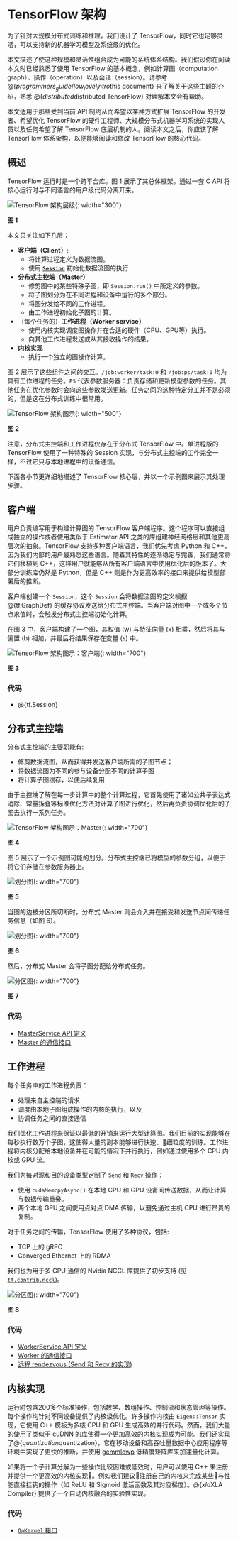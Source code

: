 # TensorFlow 架构

为了针对大规模分布式训练和推理，我们设计了 TensorFlow，同时它也足够灵活，可以支持新的机器学习模型及系统级的优化。

本文描述了使这种规模和灵活性组合成为可能的系统体系结构。我们假设你在阅读本文时已经熟悉了使用 TensorFlow 的基本概念，例如计算图（computation graph）、操作（operation）以及会话（session）。请参考 @{$programmers_guide/low_level_intro$this document} 来了解关于这些主题的介绍，熟悉 @{$distributed$distributed TensorFlow} 对理解本文会有帮助。

本文适用于那些受到当前 API 制约从而希望以某种方式扩展 TensorFlow 的开发者、希望优化 TensorFlow 的硬件工程师、大规模分布式机器学习系统的实现人员以及任何希望了解 TensorFlow 底层机制的人。阅读本文之后，你应该了解 TensorFlow 体系架构，以便能够阅读和修改 TensorFlow 的核心代码。

## 概述

TensorFlow 运行时是一个跨平台库。图 1 展示了其总体框架。通过一套 C API 将核心运行时与不同语言的用户级代码分离开来。

![TensorFlow 架构层级](https://www.tensorflow.org/images/layers.png){: width="300"}

**图 1**

本文只关注如下几层：

* **客户端（Client）**:
  + 将计算过程定义为数据流图。
  + 使用 [**`Session`**](https://www.tensorflow.org/code/tensorflow/python/client/session.py) 初始化数据流图的执行
* **分布式主控端（Master）**
  + 修剪图中的某些特殊子图，即 `Session.run()` 中所定义的参数。
  + 将子图划分为在不同进程和设备中运行的多个部分。
  + 将图分发给不同的工作进程。
  + 由工作进程初始化子图的计算。
* （每个任务的）**工作进程（Worker service）**
  + 使用内核实现调度图操作并在合适的硬件（CPU、GPU等）执行。
  + 向其他工作进程发送或从其接收操作的结果。
* **内核实现**
  + 执行一个独立的图操作计算。

图 2 展示了这些组件之间的交互。`/job:worker/task:0` 和 `/job:ps/task:0` 均为具有工作进程的任务。`PS` 代表参数服务器：负责存储和更新模型参数的任务。其他任务在优化参数时会向这些参数发送更新。任务之间的这种特定分工并不是必须的，但是这在分布式训练中很常用。

![TensorFlow 架构图示](https://www.tensorflow.org/images/diag1.svg){: width="500"}

**图 2**

注意，分布式主控端和工作进程仅存在于分布式 TensorFlow 中。单进程版的 TensorFlow 使用了一种特殊的 Session 实现，与分布式主控端的工作完全一样，不过它只与本地进程中的设备通信。

下面各小节更详细地描述了 TensorFlow 核心层，并以一个示例图来展示其处理步骤。

## 客户端

用户负责编写用于构建计算图的 TensorFlow 客户端程序。这个程序可以直接组成独立的操作或者使用类似于 Estimator API 之类的库组建神经网络层和其他更高层次的抽象。TensorFlow 支持多种客户端语言，我们优先考虑 Python 和 C++，因为我们内部的用户最熟悉这些语言。随着其特性的逐渐稳定与完善，我们通常将它们移植到 C++，这样用户就能够从所有客户端语言中使用优化后的版本了。大部分训练库仍然是 Python，但是 C++ 则是作为更高效率的接口来提供给模型部署后的推断。

客户端创建一个 `Session`，这个 `Session` 会将数据流图的定义根据 @{tf.GraphDef} 的缓存协议发送给分布式主控端。当客户端对图中一个或多个节点求值时，会触发分布式主控端初始化计算。

在图 3 中，客户端构建了一个图，其权值 (w) 与特征向量 (x) 相乘，然后将其与偏置 (b) 相加，并最后将结果保存在变量 (s) 中。

![TensorFlow 架构图示：客户端](https://www.tensorflow.org/images/graph_client.svg){: width="700"}

**图 3**

### 代码

* @{tf.Session}

## 分布式主控端

分布式主控端的主要职能有:

* 修剪数据流图，从而获得并发送客户端所需的子图节点；
* 将数据流图为不同的参与设备分配不同的计算子图
* 将计算子图缓存，以便后续复用

由于主控端了解在每一步计算中的整个计算过程，它首先使用了诸如公共子表达式消除、常量拆叠等标准优化方法对计算子图进行优化，然后再负责协调优化后的子图去执行一系列任务。

![TensorFlow 架构图示：Master](https://www.tensorflow.org/images/graph_master_cln.svg){: width="700"}

**图 4**

图 5 展示了一个示例图可能的划分。分布式主控端已将模型的参数分组，以便于将它们存储在参数服务器上。

![划分图](https://www.tensorflow.org/images/graph_split1.svg){: width="700"}

**图 5**

当图的边被分区所切断时，分布式 Master 则会介入并在接受和发送节点间传递任务信息（如图 6）。

![划分图](https://www.tensorflow.org/images/graph_split2.svg){: width="700"}

**图 6**

然后，分布式 Master 会将子图分配给分布式任务。

![分区图](https://www.tensorflow.org/images/graph_workers_cln.svg){: width="700"}

**图 7**

### 代码

* [MasterService API 定义](https://www.tensorflow.org/code/tensorflow/core/protobuf/master_service.proto)
* [Master 的通信接口](https://www.tensorflow.org/code/tensorflow/core/distributed_runtime/master_interface.h)

## 工作进程

每个任务中的工作进程负责：

* 处理来自主控端的请求
* 调度由本地子图组成操作的内核的执行，以及
* 协调任务之间的直接通信

我们优化工作进程来保证以最低的开销来运行大型计算图。我们目前的实现能够在每秒执行数万个子图，这使得大量的副本能够进行快速、细粒度的训练。工作进程将内核分配给本地设备并在可能的情况下并行执行，例如通过使用多个 CPU 内核或 GPU 流。

我们为每对源和目的设备类型定制了 `Send` 和 `Recv` 操作：

* 使用 `cudaMemcpyAsync()` 在本地 CPU 和 GPU 设备间传送数据，从而让计算与数据传输重叠。
* 两个本地 GPU 之间使用点对点 DMA 传输，以避免通过主机 CPU 进行昂贵的复制。

对于任务之间的传输，TensorFlow 使用了多种协议，包括:

* TCP 上的 gRPC
* Converged Ethernet 上的 RDMA

我们也为用于多 GPU 通信的 Nvidia NCCL 库提供了初步支持 (见 [`tf.contrib.nccl`](
https://www.tensorflow.org/code/tensorflow/contrib/nccl/python/ops/nccl_ops.py))。

![分区图](https://www.tensorflow.org/images/graph_send_recv.svg){: width="700"}

**图 8**

### 代码

* [WorkerService API 定义](https://www.tensorflow.org/code/tensorflow/core/protobuf/worker_service.proto)
* [Worker 的通信接口](https://www.tensorflow.org/code/tensorflow/core/distributed_runtime/worker_interface.h)
* [远程 rendezvous (Send 和 Recv 的实现)](https://www.tensorflow.org/code/tensorflow/core/distributed_runtime/rpc/rpc_rendezvous_mgr.h)

## 内核实现

运行时包含200多个标准操作，包括数学、数组操作、控制流和状态管理等操作。每个操作均针对不同设备提供了内核级优化。许多操作内核由 `Eigen::Tensor` 实现，它使用 C++ 模板为多核 CPU 和 GPU 生成高效的并行代码。然而，我们大量的使用了类似于 cuDNN 的库使得一个更加高效的内核实现成为可能。我们还实现了@{$quantization$quantization}，它在移动设备和高吞吐量数据中心应用程序等环境中实现了更快的推断，并使用 [gemmlowp](https://github.com/google/gemmlowp) 低精度矩阵库来加速量化计算。

如果将一个子计算分解为一些操作比较困难或低效时，用户可以使用 C++ 来注册并提供一个更高效的内核实现。例如我们建议注册自己的内核来完成某些与性能直接挂钩的操作（如 ReLU 和 Sigmoid 激活函数及其对应梯度）。@{$xla$XLA Compiler} 提供了一个自动内核融合的实验性实现。

### 代码

*   [`OpKernel` 接口](https://www.tensorflow.org/code/tensorflow/core/framework/op_kernel.h)
